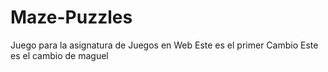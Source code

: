 # Maze-Puzzles
Juego para la asignatura de Juegos en Web
Este es el primer Cambio
Este es el cambio de maguel